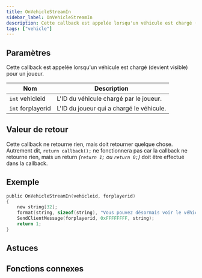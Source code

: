 ```yaml
---
title: OnVehicleStreamIn
sidebar_label: OnVehicleStreamIn
description: Cette callback est appelée lorsqu'un véhicule est chargé (devient visible) pour un joueur.
tags: ["vehicle"]
---
```


## Paramètres

Cette callback est appelée lorsqu'un véhicule est chargé (devient visible) pour un joueur.

| Nom              | Description                                |
| ----------------- | ----------------------------------------- |
| `int` vehicleid   | L'ID du véhicule chargé par le joueur.    |
| `int` forplayerid | L'ID du joueur qui a chargé le véhicule.  |

## Valeur de retour

Cette callback ne retourne rien, mais doit retourner quelque chose. Autrement dit, `return callback();` ne fonctionnera pas car la callback ne retourne rien, mais un return _(`return 1;` ou `return 0;`)_ doit être effectué dans la callback.

## Exemple

```c
public OnVehicleStreamIn(vehicleid, forplayerid)
{
    new string[32];
    format(string, sizeof(string), "Vous pouvez désormais voir le véhicule ID: %d.", vehicleid);
    SendClientMessage(forplayerid, 0xFFFFFFFF, string);
    return 1;
}

```

## Astuces

<TipNPCCallbacks />

## Fonctions connexes
